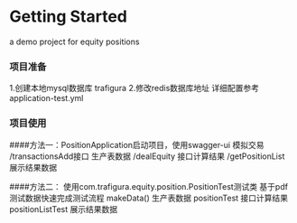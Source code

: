 # Getting Started

a demo project for equity positions

### 项目准备
1.创建本地mysql数据库 trafigura 
2.修改redis数据库地址
详细配置参考application-test.yml

### 项目使用
####方法一：PositionApplication启动项目，使用swagger-ui 模拟交易
/transactionsAdd接口     生产表数据 
/dealEquity             接口计算结果
/getPositionList        展示结果数据

####方法二：
使用com.trafigura.equity.position.PositionTest测试类
基于pdf测试数据快速完成测试流程
makeData()          生产表数据 
positionTest        接口计算结果
positionListTest    展示结果数据

